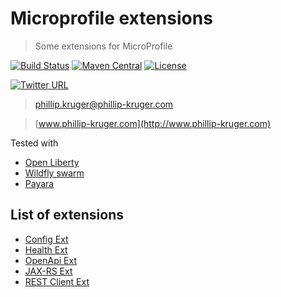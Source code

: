 # Microprofile extensions

> Some extensions for MicroProfile

[![Build Status](https://travis-ci.org/phillip-kruger/microprofile-extensions.svg?branch=master)](https://travis-ci.org/phillip-kruger/microprofile-extensions)
[![Maven Central](https://maven-badges.herokuapp.com/maven-central/com.github.phillip-kruger/microprofile-extensions/badge.svg)](https://maven-badges.herokuapp.com/maven-central/com.github.phillip-kruger/microprofile-extensions)
[![License](https://img.shields.io/badge/license-Apache%202-blue.svg)](https://raw.githubusercontent.com/phillip-kruger/microprofile-extensions/master/LICENSE)

[![Twitter URL](https://img.shields.io/twitter/follow/espadrine.svg?style=social&label=Follow)](https://twitter.com/phillipkruger)

> phillip.kruger@phillip-kruger.com

> [www.phillip-kruger.com](http://www.phillip-kruger.com)

Tested with 

* [Open Liberty](https://openliberty.io/)
* [Wildfly swarm](http://wildfly-swarm.io/)
* [Payara](https://www.payara.fish/)


## List of extensions

* [Config Ext](https://github.com/phillip-kruger/microprofile-extensions/tree/master/config-ext)
* [Health Ext](https://github.com/phillip-kruger/microprofile-extensions/tree/master/health-ext)
* [OpenApi Ext](https://github.com/phillip-kruger/microprofile-extensions/tree/master/openapi-ext)
* [JAX-RS Ext](https://github.com/phillip-kruger/microprofile-extensions/tree/master/jaxrs-ext)
* [REST Client Ext](https://github.com/phillip-kruger/microprofile-extensions/tree/master/restclient-ext)